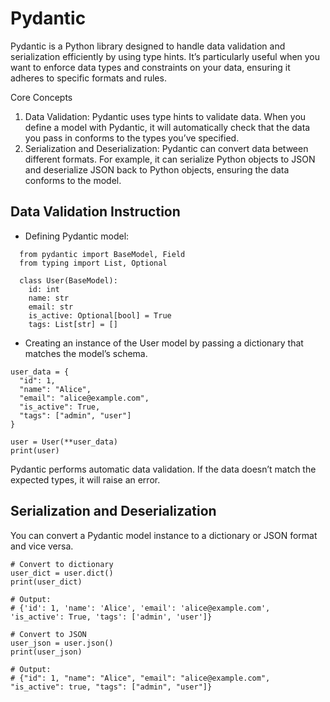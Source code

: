 # Pydantic
Pydantic is a Python library designed to handle data validation and serialization efficiently by using type hints. It’s particularly useful when you want to enforce data types and constraints on your data, ensuring it adheres to specific formats and rules.

Core Concepts
1. Data Validation: Pydantic uses type hints to validate data. When you define a model with Pydantic, it will automatically check that the data you pass in conforms to the types you’ve specified.
2. Serialization and Deserialization: Pydantic can convert data between different formats. For example, it can serialize Python objects to JSON and deserialize JSON back to Python objects, ensuring the data conforms to the model.

## Data Validation Instruction 
* Defining Pydantic model:
```
  from pydantic import BaseModel, Field
  from typing import List, Optional

  class User(BaseModel):
    id: int
    name: str
    email: str
    is_active: Optional[bool] = True
    tags: List[str] = []
```
  * Creating an instance of the User model by passing a dictionary that matches the model’s schema.
  ```
  user_data = {
    "id": 1,
    "name": "Alice",
    "email": "alice@example.com",
    "is_active": True,
    "tags": ["admin", "user"]
  }

  user = User(**user_data)
  print(user)
  ```
Pydantic performs automatic data validation. If the data doesn’t match the expected types, it will raise an error.

## Serialization and Deserialization
You can convert a Pydantic model instance to a dictionary or JSON format and vice versa.
```
# Convert to dictionary
user_dict = user.dict()
print(user_dict)

# Output:
# {'id': 1, 'name': 'Alice', 'email': 'alice@example.com', 'is_active': True, 'tags': ['admin', 'user']}

# Convert to JSON
user_json = user.json()
print(user_json)

# Output:
# {"id": 1, "name": "Alice", "email": "alice@example.com", "is_active": true, "tags": ["admin", "user"]}
```
